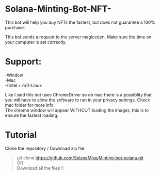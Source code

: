 # Solana-Minting-Bot-NFT-
This bot will help you buy NFTs the fastest, but does not guarantee a 100% purchase.


This bot sends a request to the server magiceden. Make sure the time on your computer is set correctly.

# Support:  
-Window  
-Mac  
-(Intel + m1)-Linux
 
 
 Like I said this bot uses ChromeDriver so on mac there is a possiblity that you will have to allow the software to run in your privacy settings. Check mac folder for more info.  
 The chrome window will appear WITHOUT loading the images, this is to ensure the fastest loading.

# Tutorial  

Clone the repository / Download zip file
>git clone https://github.com/SolanaMike/Minting-bot-solana.git  
OR  
Download all the files !! 

